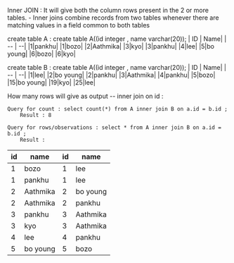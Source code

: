 Inner JOIN : It will give both the column rows present in the 2 or more tables.
             - Inner joins combine records from two tables whenever there are matching values in a field common to both tables

create table A : create table A((id integer , name varchar(20));
| ID | Name|
| -- | --|
|1|pankhu|
|1|bozo|
|2|Aathmika|
|3|kyo|
|3|pankhu|
|4|lee|
|5|bo young|
|6|bozo|
|6|kyo|

create table B : create table A((id integer , name varchar(20));
| ID | Name|
| -- | --|
|1|lee|
|2|bo young|
|2|pankhu|
|3|Aathmika|
|4|pankhu|
|5|bozo|
|15|bo young|
|19|kyo|
|25|lee|

How many rows will give as output  -- inner join on id : 

    Query for count : select count(*) from A inner join B on a.id = b.id ;
        Result : 8
        
    Query for rows/observations : select * from A inner join B on a.id = b.id ;
        Result :  
| id | name | id | name|
| -- | -- | -- | -- |
|1 |	bozo|	1|	lee|
|1	|pankhu |	1	|lee|
|2	|Aathmika	|2	|bo young|
|2	|Aathmika	|2	|pankhu|
|3	|pankhu	|3	|Aathmika|
|3	|kyo	|3|	Aathmika|
| 4	|lee	|4|	pankhu|
| 5	|bo young|	5|	bozo|
